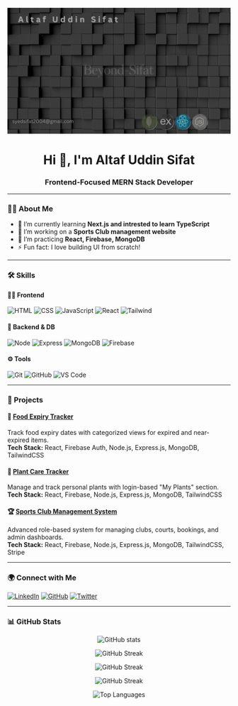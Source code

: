 <!-- Banner -->
<p align="center">
  <img src="Banner.png" alt="Banner" />
</p>

<h1 align="center">Hi 👋, I'm Altaf Uddin Sifat</h1>
<h3 align="center">Frontend-Focused MERN Stack Developer</h3>

---

### 🧑‍💻 About Me

- 🌱 I’m currently learning **Next.js and intrested to learn TypeScript**
- 🔭 I’m working on a **Sports Club management website**
- 🧠 I’m practicing **React, Firebase, MongoDB**
- ⚡ Fun fact: I love building UI from scratch!

---

### 🛠️ Skills

#### 👨‍💻 Frontend
![HTML](https://img.shields.io/badge/HTML-orange?logo=html5&logoColor=white)
![CSS](https://img.shields.io/badge/CSS-blue?logo=css3&logoColor=white)
![JavaScript](https://img.shields.io/badge/JavaScript-yellow?logo=javascript&logoColor=black)
![React](https://img.shields.io/badge/React-61DAFB?logo=react&logoColor=black)
![Tailwind](https://img.shields.io/badge/Tailwind-38B2AC?logo=tailwindcss&logoColor=white)


#### 🧪 Backend & DB
![Node](https://img.shields.io/badge/Node.js-339933?logo=node.js&logoColor=white)
![Express](https://img.shields.io/badge/Express-000000?logo=express&logoColor=white)
![MongoDB](https://img.shields.io/badge/MongoDB-47A248?logo=mongodb&logoColor=white)
![Firebase](https://img.shields.io/badge/Firebase-FFCA28?logo=firebase&logoColor=black)

#### ⚙️ Tools
![Git](https://img.shields.io/badge/Git-F05032?logo=git&logoColor=white)
![GitHub](https://img.shields.io/badge/GitHub-181717?logo=github&logoColor=white)
![VS Code](https://img.shields.io/badge/VSCode-007ACC?logo=visualstudiocode&logoColor=white)

---

### 🚀 Projects

#### 🍔 [Food Expiry Tracker](https://github.com/Beyond-Sifat/Assignment-11-client)
Track food expiry dates with categorized views for expired and near-expired items.  
**Tech Stack:** React, Firebase Auth, Node.js, Express.js, MongoDB, TailwindCSS  

#### 🌱 [Plant Care Tracker](https://github.com/Beyond-Sifat/Assignment-10-client)
Manage and track personal plants with login-based "My Plants" section.  
**Tech Stack:** React, Firebase, Node.js, Express.js, MongoDB, TailwindCSS  

#### 🏆 [Sports Club Management System](https://github.com/Beyond-Sifat/Assignment-12-client)
Advanced role-based system for managing clubs, courts, bookings, and admin dashboards.  
**Tech Stack:** React, Firebase, Node.js, Express.js, MongoDB, TailwindCSS, Stripe  

---

### 🌍 Connect with Me

[![LinkedIn](https://img.shields.io/badge/-LinkedIn-blue?style=flat&logo=linkedin)](https://www.linkedin.com/in/beyond-sifat)
[![GitHub](https://img.shields.io/badge/-GitHub-181717?style=flat&logo=github)](https://github.com/Beyond-Sifat)
[![Twitter](https://img.shields.io/badge/-Twitter-1DA1F2?style=flat&logo=twitter)](https://x.com/Sifat2004?t=CyeTqrd2Wo87nxWZvUaBpw&s=09)

---

### 📊 GitHub Stats

<p align="center">
  <img src="https://github-readme-stats.vercel.app/api?username=Beyond-Sifat&show_icons=true&theme=radical" alt="GitHub stats"/>
</p>

<p align="center">
  <img src="[https://streak-stats.demolab.com?user=Beyond-Sifat&theme=tokyonight_duo](https://github-readme-streak-stats.herokuapp.com/?user=Beyond-Sifat&theme=tokyonight-duo)" alt="GitHub Streak" />
</p>

<p align="center">
  <img src="https://streak-stats.demolab.com?user=Beyond-Sifat&theme=tokyonight-duo" alt="GitHub Streak" />
</p>


<p align="center">
  <img src="https://github-readme-streak-stats.herokuapp.com?user=Beyond-Sifat&theme=tokyonight-duo" alt="GitHub Streak" />
</p>

<p align="center">
  <img src="https://github-readme-stats.vercel.app/api/top-langs/?username=Beyond-Sifat&layout=compact&theme=radical" alt="Top Languages"/>
</p>

